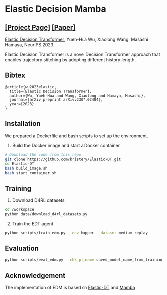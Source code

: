 # Elastic Decision Mamba

[[Project Page]](https://kristery.github.io/edt/) [[Paper]](https://arxiv.org/abs/2307.02484)
-----

[Elastic Decision Transformer](https://kristery.github.io/edt/), Yueh-Hua Wu, Xiaolong Wang, Masashi Hamaya, NeurIPS 2023.

Elastic Decision Transformer is a novel Decision Transformer approach that enables trajectory stitching by adopting different history length.


## Bibtex

```
@article{wu2023elastic,
  title={Elastic Decision Transformer},
  author={Wu, Yueh-Hua and Wang, Xiaolong and Hamaya, Masashi},
  journal={arXiv preprint arXiv:2307.02484},
  year={2023}
}
```


## Installation
We prepared a Dockerfile and bash scripts to set up the environment.

1. Build the Docker image and start a Docker container 
```bash
# Download the code from this repo
git clone https://github.com/kristery/Elastic-DT.git
cd Elastic-DT
bash build_image.sh
bash start_container.sh
```

## Training
1. Download D4RL datasets
```bash
cd /workspace
python data/download_d4rl_datasets.py
```

2. Train the EDT agent
```bash
python scripts/train_edm.py --env hopper --dataset medium-replay
```

## Evaluation
```bash
python scripts/eval_edm.py --chk_pt_name saved_model_name_from_training.pt
```

## Acknowledgement
The implementation of EDM is based on [Elastic-DT](https://github.com/kristery/Elastic-DT) and [Mamba](https://github.com/state-spaces/mamba)

